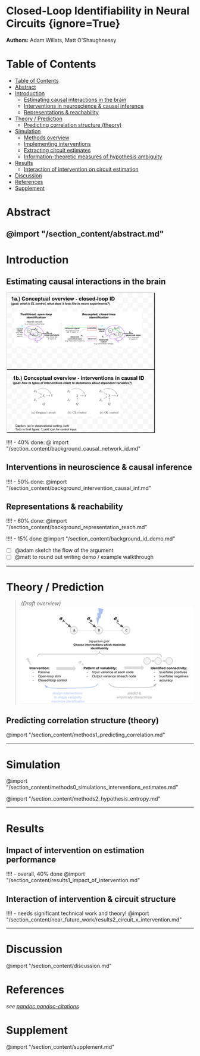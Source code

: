 # Closed-Loop Identifiability in Neural Circuits {ignore=True}
**Authors:** Adam Willats, Matt O'Shaughnessy
<!-- see also _meta folder, consider formatting as "YAML front matter" for pandoc -->

# Table of Contents 

<!-- @ import "[TOC]" {cmd="toc" depthFrom=1 depthTo=2 orderedList=false} -->
<!-- code_chunk_output -->
- [Table of Contents](#table-of-contents)
- [Abstract](#abstract)
- [Introduction](#introduction)
  - [Estimating causal interactions in the brain](#estimating-causal-interactions-in-the-brain)
  - [Interventions in neuroscience & causal inference](#interventions-in-neuroscience-causal-inference)
  - [Representations & reachability](#representations-reachability)
- [Theory / Prediction](#theory-prediction)
  - [Predicting correlation structure (theory)](#predicting-correlation-structure-theory)
- [Simulation](#simulation)
  - [Methods overview](#methods-overview)
  - [Implementing interventions](#implementing-interventions)
  - [Extracting circuit estimates](#extracting-circuit-estimates)
  - [Information-theoretic measures of hypothesis ambiguity](#information-theoretic-measures-of-hypothesis-ambiguity)
- [Results](#results)
  - [Interaction of intervention on circuit estimation](#interaction-of-intervention-on-circuit-estimation)
  <!-- - [Interaction of intervention & circuit structure](#interaction-of-intervention-circuit-structure) -->
- [Discussion](#discussion)
- [References](#references)
- [Supplement](#supplement)
<!-- /code_chunk_output -->
# Abstract
@import "/section_content/abstract.md"
----
# Introduction

## Estimating causal interactions in the brain
<img src="/figures/core_figure_sketches/figure1_sketch.png" width="400"/>

!!!! - 40% done:
@ import "/section_content/background_causal_network_id.md"

## Interventions in neuroscience & causal inference
!!!! - 50% done:
@import "/section_content/background_intervention_causal_inf.md"

## Representations & reachability
!!!! - 60% done:
@import "/section_content/background_representation_reach.md"

!!!! - 15% done
@import "/section_content/background_id_demo.md"

- [ ] @adam sketch the flow of the argument
- [ ] @matt to round out writing demo / example walkthrough

----
# Theory / Prediction 
>*(Draft overview)*
![](/figures/misc_figure_sketches/intervention_identifiability_concept.png)

<!-- ![](/figures/misc_figure_sketches/intervention_identifiability_concept.png) -->
<!-- ## Computing reachability (theory) -->
## Predicting correlation structure (theory)
    
@import "/section_content/methods1_predicting_correlation.md"

----
# Simulation

<!-- ## Network simulations (simulation)
## Implementing interventions (simulation)
## Extracting circuit estimates (empirical) -->
@import "/section_content/methods0_simulations_interventions_estimates.md"

<!-- ## Information-theoretic measures of hypothesis ambiguity -->
@import "/section_content/methods2_hypothesis_entropy.md"

----
  
# Results
<!-- prior scope:
## Characterizing circuit-pair ambiguity through reachability properties
## Impact of node, network parameters on estimation performance -->

## Impact of intervention on estimation performance
!!!! - overall, 40% done
@import "/section_content/results1_impact_of_intervention.md"

## Interaction of intervention & circuit structure
!!!! - needs significant technical work and theory!
@import "/section_content/near_future_work/results2_circuit_x_intervention.md"

----

# Discussion
@import "/section_content/discussion.md"
# References
*see [pandoc pandoc-citations](https://github.com/shd101wyy/markdown-preview-enhanced/blob/master/docs/pandoc-bibliographies-and-citations.md)*

# Supplement
@import "/section_content/supplement.md"
